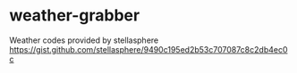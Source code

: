 # weather-grabber

Weather codes provided by stellasphere
https://gist.github.com/stellasphere/9490c195ed2b53c707087c8c2db4ec0c
